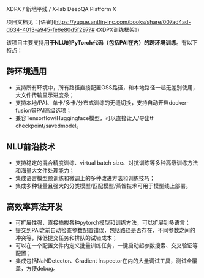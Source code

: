 XDPX / 新地平线 / X-lab DeepQA Platform X

项目文档见：[语雀](https://yuque.antfin-inc.com/books/share/007ad4ad-d634-4013-a945-fe6e80d5f297?# 《XDPX训练框架》)

该项目主要支持**用于NLU的PyTorch代码（包括PAI在内）的跨环境训练**。有以下特点：

## 跨环境通用
- 支持所有环境中，所有路径直接配置OSS路径，和本地路径一起无差别使用，大文件传输显示进度条；
- 支持本地/PAI、单卡/多卡/分布式训练的无缝切换，支持自动开启docker-fusion等PAI高级选项；
- 兼容Tensorflow/Huggingface模型，可以直接读入/导出tf checkpoint/savedmodel。

## NLU前沿技术
- 支持稳定的混合精度训练、virtual batch size、对抗训练等多种高级训练方法和海量大文件处理能力；
- 集成语言模型预训练和微调上的多种改进方法和训练技巧；
- 集成多种轻量且强大的分类模型/匹配模型/蒸馏技术可用于模型线上部署。

## 高效率算法开发
- 可扩展性强，直接插拔各种pytorch模型和训练方法，可以扩展到多语言；
- 提交到PAI之前自动检查参数配置错误，包括路径是否存在、不同参数之间的冲突等，降低提交任务和排队的试错成本；
- 可以在一个配置文件内定义批量训练任务，一键启动超参数搜索、交叉验证等配置；
- 集成包括NaNDetector、Gradient Inspector在内的大量调试工具，测试全覆盖，方便debug。
